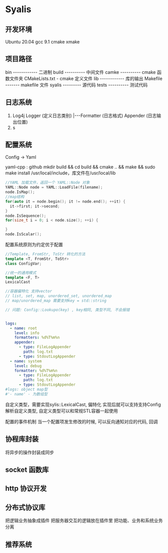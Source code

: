 # Syalis

## 开发环境

Ubuntu 20.04
gcc 9.1
cmake xmake

## 项目路径

bin ------------ 二进制
build ---------- 中间文件
camke ---------- cmake 函数文件夹
CMakeLists.txt - cmake 定义文件
lib ------------ 库的输出
Makefile ------- makefile 文件
syalis --------- 源代码
tests ---------- 测试代码

## 日志系统

1. Log4j
    Logger (定义日志类别)
      |---Formatter (日志格式)
    Appender (日志输出位置)
2. s

## 配置系统

Config -> Yaml

yaml-cpp : github
mkdir build && cd build && cmake .. && make && sudo make install
/usr/local/include，库文件在/usr/local/lib

```cpp
//YAML 加载文件，返回一个 YAML::Node 对象
YAML::Node node = YAML::LoadFile(filename);
node.IsMap();
//map结构
for(auto it = node.begin(); it != node.end(); ++it) { 
  it->first; it->second; 
}
node.IsSequence();
for(size_t i = 0; i < node.size(); ++i) {

}
node.IsScalar();
```

配置系统原则为约定优于配置

```cpp
//Template, FromStr, ToStr 转化的方法
template <T, FromStr, ToStr>
class ConfigVar;

//统一的通用模式
template <F, T>
LexicalCast

//容器偏特化 支持vector
// list, set, map, unordered_set, unordered_map
// map/unordered_map 需要支持key = std::string

// 问题: Config::Lookupo(key) , key相同, 类型不同, 不会报错

```

```yaml

logs:
  - name: root
    level: info
    formatters: %d%T%m%n
    appender:
      - type: FileLogAppender
        path: log.txt
      - type: StdoutLogAppender
  - name: system
    level: debug
    formatter: %d%T%m%n
      - type: FileLogAppender
        path: log.txt
      - type: StdoutLogAppender
#logs: object map型
#'- name' - 为数组型
```

自定义类型，需要实现sylis::LexicalCast, 偏特化
实现后就可以支持支持Config解析自定义类型, 自定义类型可以和常规STL容器一起使用

配置的事件机制
当一个配置项发生修改的时候, 可以反向通知对应的代码, 回调

## 协程库封装

将异步的操作封装成同步

## socket 函数库

## http 协议开发

## 分布式协议库

把逻辑业务抽象成插件
把服务器交互的逻辑放在插件里
把功能、业务和系统业务分离

## 推荐系统
